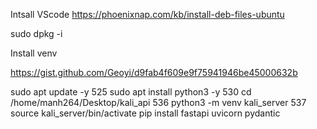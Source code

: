 Intsall VScode 
https://phoenixnap.com/kb/install-deb-files-ubuntu

sudo dpkg -i <package path>

Install venv 

https://gist.github.com/Geoyi/d9fab4f609e9f75941946be45000632b


sudo apt update -y
  525  sudo apt install python3 -y 
  530  cd /home/manh264/Desktop/kali_api
  536  python3 -m venv kali_server
  537  source kali_server/bin/activate 
pip install fastapi uvicorn pydantic 